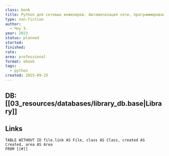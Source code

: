 ```yaml
---
class: book
title: Python для сетевых инженеров. Автоматизация сети, программирование и DevOps
type: non-fiction
author:
  - Чоу Э.
year: 2023
status: planned
started:
finished:
rate:
area: professional
format: ebook
tags:
  - python
created: 2025-09-25
---
```

## DB: [[03_resources/databases/library_db.base|Library]]

## Links

```dataview
TABLE WITHOUT ID file.link AS File, class AS Class, created AS Created, area AS Area
FROM [[#]]
````